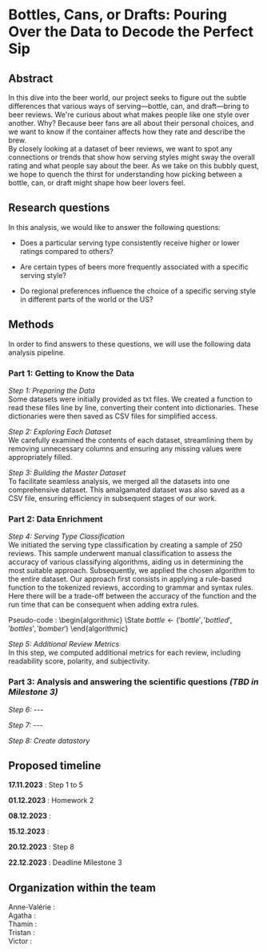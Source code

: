 # Bottles, Cans, or Drafts: Pouring Over the Data to Decode the Perfect Sip

## Abstract
In this dive into the beer world, our project seeks to figure out the subtle differences that various ways of serving—bottle, can, and draft—bring to beer reviews. We're curious about what makes people like one style over another. Why? Because beer fans are all about their personal choices, and we want to know if the container affects how they rate and describe the brew.  
By closely looking at a dataset of beer reviews, we want to spot any connections or trends that show how serving styles might sway the overall rating and what people say about the beer. As we take on this bubbly quest, we hope to quench the thirst for understanding how picking between a bottle, can, or draft might shape how beer lovers feel. 

## Research questions
In this analysis, we would like to answer the following questions:
* Does a particular serving type consistently receive higher or lower ratings compared to others?
  
* Are certain types of beers more frequently associated with a specific serving style?
  
* Do regional preferences influence the choice of a specific serving style in different parts of the world or the US?

## Methods
In order to find answers to these questions, we will use the following data analysis pipeline.

### Part 1: Getting to Know the Data

*Step 1: Preparing the Data*  
Some datasets were initially provided as txt files. We created a function to read these files line by line, converting their content into dictionaries. These dictionaries were then saved as CSV files for simplified access.

*Step 2: Exploring Each Dataset*  
We carefully examined the contents of each dataset, streamlining them by removing unnecessary columns and ensuring any missing values were appropriately filled.

*Step 3: Building the Master Dataset*  
To facilitate seamless analysis, we merged all the datasets into one comprehensive dataset. This amalgamated dataset was also saved as a CSV file, ensuring efficiency in subsequent stages of our work.

### Part 2: Data Enrichment

*Step 4: Serving Type Classification*  
We initiated the serving type classification by creating a sample of 250 reviews. This sample underwent manual classification to assess the accuracy of various classifying algorithms, aiding us in determining the most suitable approach. Subsequently, we applied the chosen algorithm to the entire dataset. Our approach first consists in applying a rule-based function to the tokenized reviews, according to grammar and syntax rules. Here there will be a trade-off between the accuracy of the function and the run time that can be consequent when adding extra rules. 

Pseudo-code : 
\begin{algorithmic}
    \State $bottle \gets ('bottle', 'bottled', 'bottles', 'bomber')$
\end{algorithmic}

*Step 5: Additional Review Metrics*  
In this step, we computed additional metrics for each review, including readability score, polarity, and subjectivity.

### Part 3: Analysis and answering the scientific questions *(TBD in Milestone 3)*

*Step 6: ---* 

*Step 7: ---* 

*Step 8: Create datastory* 

## Proposed timeline

**17.11.2023** : Step 1 to 5

**01.12.2023** : Homework 2

**08.12.2023** : 

**15.12.2023** : 

**20.12.2023** : Step 8

**22.12.2023** : Deadline Milestone 3

## Organization within the team
Anne-Valérie :  
Agatha :  
Thamin :  
Tristan :  
Victor :  
